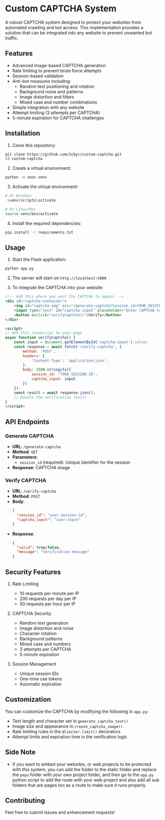 # Custom CAPTCHA System

A robust CAPTCHA system designed to protect your websites from automated crawling and bot access. This implementation provides a solution that can be integrated into any website to prevent unwanted bot traffic.

## Features

- Advanced image-based CAPTCHA generation
- Rate limiting to prevent brute force attempts
- Session-based validation
- Anti-bot measures including:
  - Random text positioning and rotation
  - Background noise and patterns
  - Image distortion and filters
  - Mixed case and number combinations
- Simple integration with any website
- Attempt limiting (3 attempts per CAPTCHA)
- 5-minute expiration for CAPTCHA challenges

## Installation

1. Clone this repository:
```bash
git clone https://github.com/1cbyc/custom-captcha.git
cd custom-captcha
```

2. Create a virtual environment:
```bash
python -m venv venv
```

3. Activate the virtual environment:
```bash
# On Windows
.\venv\Scripts\activate

# On Linux/Mac
source venv/bin/activate
```

4. Install the required dependencies:
```bash
pip install -r requirements.txt
```

## Usage

1. Start the Flask application:
```bash
python app.py
```

2. The server will start on `http://localhost:5000`

3. To integrate the CAPTCHA into your website:

```html
<!-- Add this where you want the CAPTCHA to appear -->
<div id="captcha-container">
    <img id="captcha-img" src="/generate-captcha?session_id=YOUR_SESSION_ID" alt="CAPTCHA">
    <input type="text" id="captcha-input" placeholder="Enter CAPTCHA text">
    <button onclick="verifyCaptcha()">Verify</button>
</div>

<script>
// Add this JavaScript to your page
async function verifyCaptcha() {
    const input = document.getElementById('captcha-input').value;
    const response = await fetch('/verify-captcha', {
        method: 'POST',
        headers: {
            'Content-Type': 'application/json',
        },
        body: JSON.stringify({
            session_id: 'YOUR_SESSION_ID',
            captcha_input: input
        })
    });
    const result = await response.json();
    // Handle the verification result
}
</script>
```

## API Endpoints

### Generate CAPTCHA
- **URL**: `/generate-captcha`
- **Method**: `GET`
- **Parameters**: 
  - `session_id` (required): Unique identifier for the session
- **Response**: CAPTCHA image

### Verify CAPTCHA
- **URL**: `/verify-captcha`
- **Method**: `POST`
- **Body**:
  ```json
  {
    "session_id": "your-session-id",
    "captcha_input": "user-input"
  }
  ```
- **Response**:
  ```json
  {
    "valid": true/false,
    "message": "Verification message"
  }
  ```

## Security Features

1. Rate Limiting
   - 10 requests per minute per IP
   - 200 requests per day per IP
   - 50 requests per hour per IP

2. CAPTCHA Security
   - Random text generation
   - Image distortion and noise
   - Character rotation
   - Background patterns
   - Mixed case and numbers
   - 3 attempts per CAPTCHA
   - 5-minute expiration

3. Session Management
   - Unique session IDs
   - One-time use tokens
   - Automatic expiration

## Customization

You can customize the CAPTCHA by modifying the following in `app.py`:

- Text length and character set in `generate_captcha_text()`
- Image size and appearance in `create_captcha_image()`
- Rate limiting rules in the `@limiter.limit()` decorators
- Attempt limits and expiration time in the verification logic

## Side Note

- If you want to embed your websites, or web projects to be protected with this system, you can add the folder to the static folder and replace the `pepu` folder with your own project folder, and then go to the `app.py` python script to add the route with your web project and also add all sub folders that are pages too as a route to make sure it runs properly.

## Contributing

Feel free to submit issues and enhancement requests! 